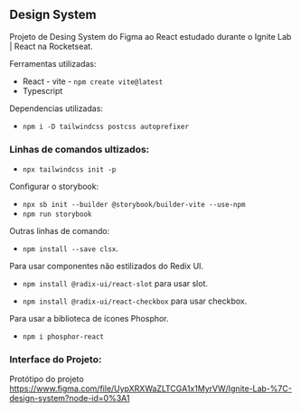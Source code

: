 ## Design System

Projeto de Desing System do Figma ao React estudado durante o Ignite Lab | React na Rocketseat.

Ferramentas utilizadas:

- React - vite - `npm create vite@latest`
- Typescript

Dependencias utilizadas:

- `npm i -D tailwindcss postcss autoprefixer`

### Linhas de comandos ultizados:

- `npx tailwindcss init -p`

Configurar o storybook:

- `npx sb init --builder @storybook/builder-vite --use-npm`
- `npm run storybook`

Outras linhas de comando:

- `npm install --save clsx`.

Para usar componentes não estilizados do Redix UI.

- `npm install @radix-ui/react-slot` para usar slot.

- `npm install @radix-ui/react-checkbox` para usar checkbox.

Para usar a biblioteca de ícones Phosphor.

- `npm i phosphor-react`

### Interface do Projeto:

Protótipo do projeto https://www.figma.com/file/UypXRXWaZLTCGA1x1MyrVW/Ignite-Lab-%7C-design-system?node-id=0%3A1
